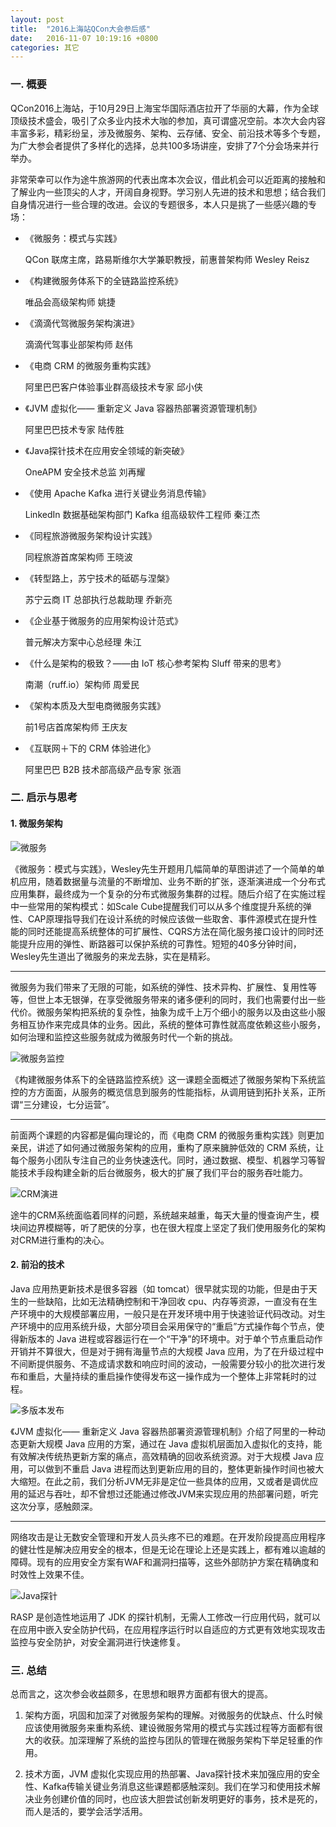 ```yaml
---
layout: post
title:  "2016上海站QCon大会参后感"
date:   2016-11-07 10:19:16 +0800
categories: 其它
---
```


### 一. 概要

QCon2016上海站，于10月29日上海宝华国际酒店拉开了华丽的大幕，作为全球顶级技术盛会，吸引了众多业内技术大咖的参加，真可谓盛况空前。本次大会内容丰富多彩，精彩纷呈，涉及微服务、架构、云存储、安全、前沿技术等多个专题，为广大参会者提供了多样化的选择，总共100多场讲座，安排了7个分会场来并行举办。

非常荣幸可以作为途牛旅游网的代表出席本次会议，借此机会可以近距离的接触和了解业内一些顶尖的人才，开阔自身视野。学习别人先进的技术和思想；结合我们自身情况进行一些合理的改进。会议的专题很多，本人只是挑了一些感兴趣的专场：

* 《微服务：模式与实践》

    QCon 联席主席，路易斯维尔大学兼职教授，前惠普架构师 Wesley Reisz

* 《构建微服务体系下的全链路监控系统》

    唯品会高级架构师 姚捷

* 《滴滴代驾微服务架构演进》

    滴滴代驾事业部架构师 赵伟

* 《电商 CRM 的微服务重构实践》

    阿里巴巴客户体验事业群高级技术专家 邱小侠

* 《JVM 虚拟化—— 重新定义 Java 容器热部署资源管理机制》

    阿里巴巴技术专家 陆传胜

* 《Java探针技术在应用安全领域的新突破》

    OneAPM 安全技术总监 刘再耀

* 《使用 Apache Kafka 进行关键业务消息传输》

    LinkedIn 数据基础架构部门 Kafka 组高级软件工程师 秦江杰

* 《同程旅游微服务架构设计实践》

    同程旅游首席架构师 王晓波

* 《转型路上，苏宁技术的砥砺与涅槃》

    苏宁云商 IT 总部执行总裁助理 乔新亮

* 《企业基于微服务的应用架构设计范式》

    普元解决方案中心总经理 朱江

* 《什么是架构的极致？——由 IoT 核心参考架构 Sluff 带来的思考》

    南潮（ruff.io）架构师 周爱民

* 《架构本质及大型电商微服务实践》

    前1号店首席架构师 王庆友

* 《互联网＋下的 CRM 体验进化》

    阿里巴巴 B2B 技术部高级产品专家 张涵

### 二. 启示与思考

#### 1. 微服务架构

![微服务]({{site.baseurl}}/pic/qcon/1.jpg)

《微服务：模式与实践》，Wesley先生开题用几幅简单的草图讲述了一个简单的单机应用，随着数据量与流量的不断增加、业务不断的扩张，逐渐演进成一个分布式应用集群，最终成为一个复杂的分布式微服务集群的过程。随后介绍了在实施过程中一些常用的架构模式：如Scale Cube提醒我们可以从多个维度提升系统的弹性、CAP原理指导我们在设计系统的时候应该做一些取舍、事件源模式在提升性能的同时还能提高系统整体的可扩展性、CQRS方法在简化服务接口设计的同时还能提升应用的弹性、断路器可以保护系统的可靠性。短短的40多分钟时间，Wesley先生道出了微服务的来龙去脉，实在是精彩。

---

微服务为我们带来了无限的可能，如系统的弹性、技术异构、扩展性、复用性等等，但世上本无银弹，在享受微服务带来的诸多便利的同时，我们也需要付出一些代价。微服务架构把系统的复杂性，抽象为成千上万个细小的服务以及由这些小服务相互协作来完成具体的业务。因此，系统的整体可靠性就高度依赖这些小服务，如何治理和监控这些服务就成为微服务时代一个新的挑战。

![微服务监控]({{site.baseurl}}/pic/qcon/2.jpg)

《构建微服务体系下的全链路监控系统》这一课题全面概述了微服务架构下系统监控的方方面面，从服务的概览信息到服务的性能指标，从调用链到拓扑关系，正所谓“三分建设，七分运营”。

---

前面两个课题的内容都是偏向理论的，而《电商 CRM 的微服务重构实践》则更加亲民，讲述了如何通过微服务架构的应用，重构了原来臃肿低效的 CRM 系统，让每个服务小团队专注自己的业务快速迭代。同时，通过数据、模型、机器学习等智能技术手段构建全新的后台微服务，极大的扩展了我们平台的服务吞吐能力。

![CRM演进]({{site.baseurl}}/pic/qcon/3.jpg)

途牛的CRM系统面临着同样的问题，系统越来越重，每天大量的慢查询产生，模块间边界模糊等，听了肥侠的分享，也在很大程度上坚定了我们使用服务化的架构对CRM进行重构的决心。

#### 2. 前沿的技术

Java 应用热更新技术是很多容器（如 tomcat）很早就实现的功能，但是由于天生的一些缺陷，比如无法精确控制和干净回收 cpu、内存等资源，一直没有在生产环境中的大规模部署应用，一般只是在开发环境中用于快速验证代码改动。对生产环境中的应用系统升级，大部分项目会采用保守的“重启”方式操作每个节点，使得新版本的 Java 进程或容器运行在一个“干净”的环境中。对于单个节点重启动作开销并不算很大，但是对于拥有海量节点的大规模 Java 应用，为了在升级过程中不间断提供服务、不造成请求数和响应时间的波动，一般需要分较小的批次进行发布和重启，大量持续的重启操作使得发布这一操作成为一个整体上非常耗时的过程。

![多版本发布]({{site.baseurl}}/pic/qcon/4.jpg)

《JVM 虚拟化—— 重新定义 Java 容器热部署资源管理机制》介绍了阿里的一种动态更新大规模 Java 应用的方案，通过在 Java 虚拟机层面加入虚拟化的支持，能有效解决传统热更新方案的痛点，高效精确的回收系统资源。对于大规模 Java 应用，可以做到不重启 Java 进程而达到更新应用的目的，整体更新操作时间也被大大缩短。在此之前，我们分析JVM无非是定位一些具体的应用，又或者是调优应用的延迟与吞吐，却不曾想过还能通过修改JVM来实现应用的热部署问题，听完这次分享，感触颇深。

---

网络攻击是让无数安全管理和开发人员头疼不已的难题。在开发阶段提高应用程序的健壮性是解决应用安全的根本，但是无论在理论上还是实践上，都有难以逾越的障碍。现有的应用安全方案有WAF和漏洞扫描等，这些外部防护方案在精确度和时效性上效果不佳。

![Java探针]({{site.baseurl}}/pic/qcon/5.jpg)

RASP 是创造性地运用了 JDK 的探针机制，无需人工修改一行应用代码，就可以在应用中嵌入安全防护代码，在应用程序运行时以自适应的方式更有效地实现攻击监控与安全防护，对安全漏洞进行快速修复。

### 三. 总结

总而言之，这次参会收益颇多，在思想和眼界方面都有很大的提高。

1. 架构方面，巩固和加深了对微服务架构的理解。对微服务的优缺点、什么时候应该使用微服务来重构系统、建设微服务常用的模式与实践过程等方面都有很大的收获。加深理解了系统的监控与团队的管理在微服务架构下举足轻重的作用。

2. 技术方面，JVM 虚拟化实现应用的热部署、Java探针技术来加强应用的安全性、Kafka传输关键业务消息这些课题都感触深刻。我们在学习和使用技术解决业务创建价值的同时，也应该大胆尝试创新发明更好的事务，技术是死的，而人是活的，要学会活学活用。
